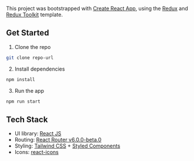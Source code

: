 This project was bootstrapped with [Create React App](https://github.com/facebook/create-react-app), using the [Redux](https://redux.js.org/) and [Redux Toolkit](https://redux-toolkit.js.org/) template.

## Get Started

1. Clone the repo

```bash
git clone repo-url
```

2. Install dependencies

```bash
npm install
```

3. Run the app

```bash
npm run start
```

## Tech Stack

- UI library: [React JS](https://reactjs.org/)
- Routing: [React Router v6.0.0-beta.0](https://github.com/ReactTraining/react-router/releases/tag/v6.0.0-beta.0)
- Styling: [Tailwind CSS](https://tailwindcss.com/) + [Styled Components](https://styled-components.com/)
- Icons: [react-icons](https://react-icons.github.io/react-icons)
